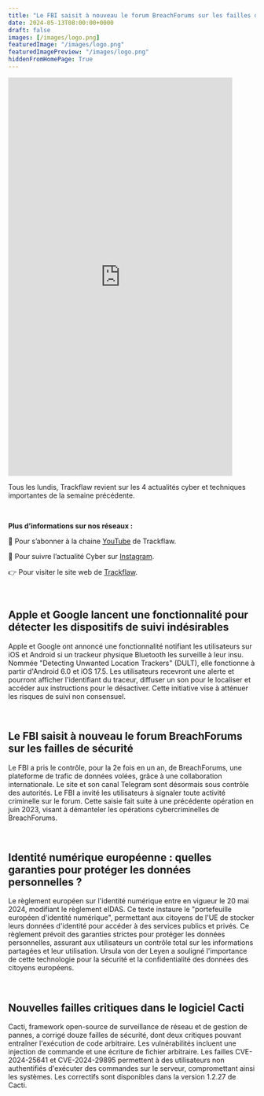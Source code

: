 ```yaml
---
title: "Le FBI saisit à nouveau le forum BreachForums sur les failles de sécurité - Les4ActusCyber : semaine du 13 mai"
date: 2024-05-13T08:00:00+0000
draft: false
images: [/images/logo.png]
featuredImage: "/images/logo.png"
featuredImagePreview: "/images/logo.png"
hiddenFromHomePage: True
---
```

    
<div class="flex-container">
   <div class="flex-items">
   <iframe width="456" height="811" src="https://www.youtube.com/embed/5EQK3AOC3-U" title="Le FBI saisit à nouveau le forum BreachForums sur les failles de sécurité - #Les4ActusCyber : semaine du 13 mai" frameborder="0" allow="accelerometer; autoplay; clipboard-write; encrypted-media; gyroscope; picture-in-picture; web-share" allowfullscreen></iframe>
   </div>

   <div class="flex-items">
      <p>Tous les lundis, Trackflaw revient sur les 4 actualités cyber et techniques importantes de la semaine précédente.</p>
      <br>
      <p><strong>Plus d’informations sur nos réseaux :</strong></p>
      <p>🔴 Pour s’abonner à la chaine <a href="https://www.youtube.com/@trackflaw" target="_blank" rel="noopener noreffer ">YouTube</a> de Trackflaw.</p>
      <p>📸 Pour suivre l’actualité Cyber sur <a href="https://www.instagram.com/trackflaw/" target="_blank" rel="noopener noreffer ">Instagram</a>.</p>
      <p>👉 Pour visiter le site web de <a href="https://trackflaw.com" target="_blank" rel="noopener noreffer ">Trackflaw</a>.</p>
   </div>
</div>

    
<br>

## Apple et Google lancent une fonctionnalité pour détecter les dispositifs de suivi indésirables

Apple et Google ont annoncé une fonctionnalité notifiant les utilisateurs sur iOS et Android si un trackeur physique Bluetooth les surveille à leur insu. Nommée "Detecting Unwanted Location Trackers" (DULT), elle fonctionne à partir d'Android 6.0 et iOS 17.5.
Les utilisateurs recevront une alerte et pourront afficher l'identifiant du traceur, diffuser un son pour le localiser et accéder aux instructions pour le désactiver. Cette initiative vise à atténuer les risques de suivi non consensuel.


<br>

## Le FBI saisit à nouveau le forum BreachForums sur les failles de sécurité

Le FBI a pris le contrôle, pour la 2e fois en un an, de BreachForums, une plateforme de trafic de données volées, grâce à une collaboration internationale. Le site et son canal Telegram sont désormais sous contrôle des autorités.
Le FBI a invité les utilisateurs à signaler toute activité criminelle sur le forum. Cette saisie fait suite à une précédente opération en juin 2023, visant à démanteler les opérations cybercriminelles de BreachForums.


<br>

## Identité numérique européenne : quelles garanties pour protéger les données personnelles ?

Le règlement européen sur l'identité numérique entre en vigueur le 20 mai 2024, modifiant le règlement eIDAS. Ce texte instaure le "portefeuille européen d'identité numérique", permettant aux citoyens de l'UE de stocker leurs données d'identité pour accéder à des services publics et privés.
Ce règlement prévoit des garanties strictes pour protéger les données personnelles, assurant aux utilisateurs un contrôle total sur les informations partagées et leur utilisation. Ursula von der Leyen a souligné l'importance de cette technologie pour la sécurité et la confidentialité des données des citoyens européens.


<br>

## Nouvelles failles critiques dans le logiciel Cacti

Cacti, framework open-source de surveillance de réseau et de gestion de pannes, a corrigé douze failles de sécurité, dont deux critiques pouvant entraîner l'exécution de code arbitraire. Les vulnérabilités incluent une injection de commande et une écriture de fichier arbitraire.
Les failles CVE-2024-25641 et CVE-2024-29895 permettent à des utilisateurs non authentifiés d'exécuter des commandes sur le serveur, compromettant ainsi les systèmes. Les correctifs sont disponibles dans la version 1.2.27 de Cacti.

